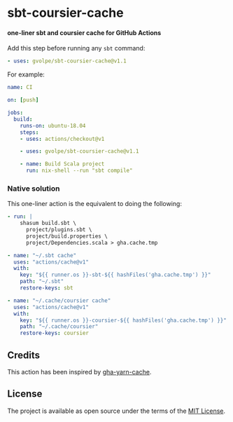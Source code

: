 sbt-coursier-cache
==================

#### one-liner sbt and coursier cache for GitHub Actions

Add this step before running any `sbt` command:

```yml
- uses: gvolpe/sbt-coursier-cache@v1.1
```

For example:

```yml
name: CI

on: [push]

jobs:
  build:
    runs-on: ubuntu-18.04
    steps:
    - uses: actions/checkout@v1

    - uses: gvolpe/sbt-coursier-cache@v1.1

    - name: Build Scala project
      run: nix-shell --run "sbt compile"
```

### Native solution

This one-liner action is the equivalent to doing the following:

```yml
- run: |
    shasum build.sbt \
      project/plugins.sbt \
      project/build.properties \
      project/Dependencies.scala > gha.cache.tmp

- name: "~/.sbt cache"
  uses: "actions/cache@v1"
  with:
    key: "${{ runner.os }}-sbt-${{ hashFiles('gha.cache.tmp') }}"
    path: "~/.sbt"
    restore-keys: sbt

- name: "~/.cache/coursier cache"
  uses: "actions/cache@v1"
  with:
    key: "${{ runner.os }}-coursier-${{ hashFiles('gha.cache.tmp') }}"
    path: "~/.cache/coursier"
    restore-keys: coursier
```

## Credits

This action has been inspired by [gha-yarn-cache](https://github.com/c-hive/gha-yarn-cache).

## License

The project is available as open source under the terms of the [MIT License](http://opensource.org/licenses/MIT).
